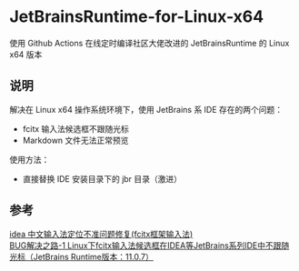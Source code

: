 # JetBrainsRuntime-for-Linux-x64  
使用 Github Actions 在线定时编译社区大佬改进的 JetBrainsRuntime 的 Linux x64 版本  

## 说明  
解决在 Linux x64 操作系统环境下，使用 JetBrains 系 IDE 存在的两个问题： 
  - fcitx 输入法候选框不跟随光标  
  - Markdown 文件无法正常预览  

使用方法：  
  - 直接替换 IDE 安装目录下的 jbr 目录（激进）  

## 参考  
[idea 中文输入法定位不准问题修复(fcitx框架输入法)](https://blog.csdn.net/u011166277/article/details/106287587)  
[BUG解决之路-1 Linux下fcitx输入法候选框在IDEA等JetBrains系列IDE中不跟随光标（JetBrains Runtime版本：11.0.7）](https://blog.csdn.net/qq_41859728/article/details/109187748)  

